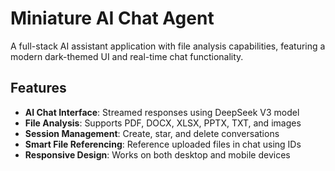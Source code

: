 # Miniature AI Chat Agent

A full-stack AI assistant application with file analysis capabilities, featuring a modern dark-themed UI and real-time chat functionality.

## Features

- **AI Chat Interface**: Streamed responses using DeepSeek V3 model
- **File Analysis**: Supports PDF, DOCX, XLSX, PPTX, TXT, and images
- **Session Management**: Create, star, and delete conversations
- **Smart File Referencing**: Reference uploaded files in chat using IDs
- **Responsive Design**: Works on both desktop and mobile devices